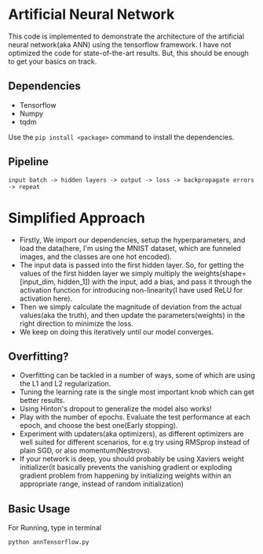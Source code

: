 # Artificial Neural Network
This code is implemented to demonstrate the architecture of the artificial neural network(aka ANN) using the tensorflow framework. I have not optimized the code for state-of-the-art results. But, this should be enough to get your basics on track.

## Dependencies
* Tensorflow
* Numpy
* tqdm

Use the ```pip install <package>``` command to install the dependencies.

## Pipeline
```
input batch -> hidden layers -> output -> loss -> backpropagate errors -> repeat
```

# Simplified Approach
* Firstly, We import our dependencies, setup the hyperparameters, and load the data(here, I'm using the MNIST dataset, which are funneled images, and the classes are one hot encoded).
* The input data is passed into the first hidden layer. So, for getting the values of the first hidden layer we simply multiply the weights(shape=[input_dim, hidden_1]) with the input, add a bias, and pass it through the activation function for introducing non-linearity(I have used ReLU for activation here). 
* Then we simply calculate the magnitude of deviation from the actual values(aka the truth), and then update the parameters(weights) in the right direction to minimize the loss.
* We keep on doing this iteratively until our model converges.
## Overfitting?
* Overfitting can be tackled in a number of ways, some of which are using the L1 and L2 regularization.
* Tuning the learning rate is the single most important knob which can get better results.
* Using Hinton's dropout to generalize the model also works!
* Play with the number of epochs. Evaluate the test performance at each epoch, and choose the best one(Early stopping).
* Experiment with updaters(aka optimizers), as different optimizers are well suited for different scenarios, for e.g try using RMSprop instead of plain SGD, or also momentum(Nestrovs).
* If your network is deep, you should probably be using Xaviers weight initializer(it basically prevents the vanishing gradient or exploding gradient problem from happening by initializing weights within an appropriate range, instead of random initialization) 

## Basic Usage
For Running, type in terminal
```
python annTensorflow.py
```




